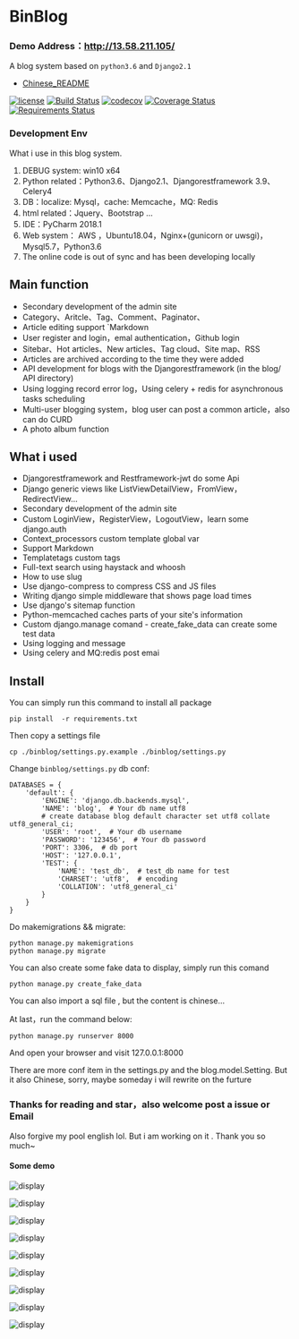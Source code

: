 # BinBlog

### Demo Address：http://13.58.211.105/

A blog system based on `python3.6` and `Django2.1`

- [Chinese_README](./README.md)

[![license](https://img.shields.io/github/license/enjoy-binbin/Django-blog.svg)](https://github.com/enjoy-binbin/Django-blog/blob/master/LICENSE) [![Build Status](https://travis-ci.com/enjoy-binbin/Django-blog.svg?branch=master)](https://travis-ci.org/enjoy-binbin/Django-blog) [![codecov](https://codecov.io/gh/enjoy-binbin/Django-blog/branch/master/graph/badge.svg)](https://codecov.io/gh/enjoy-binbin/Django-blog) [![Coverage Status](https://coveralls.io/repos/github/enjoy-binbin/Django-blog/badge.svg?branch=master)](https://coveralls.io/github/enjoy-binbin/Django-blog?branch=master) [![Requirements Status](https://requires.io/github/enjoy-binbin/Django-blog/requirements.svg?branch=master)](https://requires.io/github/enjoy-binbin/Django-blog/requirements/?branch=master)

### Development Env

What i use in this blog system.

1. DEBUG system: win10 x64
2. Python related：Python3.6、Django2.1、Djangorestframework 3.9、Celery4
3. DB：localize: Mysql，cache: Memcache，MQ: Redis
4. html related：Jquery、Bootstrap ...
5. IDE：PyCharm 2018.1
6. Web system： AWS ，Ubuntu18.04，Nginx+(gunicorn or uwsgi)，Mysql5.7，Python3.6
7. The online code is out of sync and has been developing locally

## Main function

* Secondary development of the admin site
* Category、Aritcle、Tag、Comment、Paginator、
* Article editing support `Markdown
* User register and login，emal authentication，Github login
* Sitebar、Hot articles、New articles、Tag cloud、Site map、RSS
* Articles are archived according to the time they were added
* API development for blogs with the Djangorestframework (in the blog/ API directory)
* Using logging record error log，Using  celery + redis for asynchronous tasks scheduling
* Multi-user blogging system，blog user can post a common article，also can do CURD
* A photo album function

## What i used

* Djangorestframework and Restframework-jwt do some Api
* Django generic views like ListViewDetailView，FromView，RedirectView...
* Secondary development of the admin site
* Custom LoginView，RegisterView，LogoutView，learn some django.auth
* Context_processors custom template global var
* Support Markdown
* Templatetags custom tags
* Full-text search using haystack and whoosh
* How to use slug
* Use django-compress to compress CSS  and  JS files
* Writing django simple middleware that shows page load times
* Use django's sitemap function
* Python-memcached caches parts of your site's information
* Custom django.manage  comand - create_fake_data can create some test data
* Using logging and message 
* Using celery and MQ:redis post emai

## Install

You can simply run this command to install all package

```
pip install  -r requirements.txt
```

Then copy a settings file 

```
cp ./binblog/settings.py.example ./binblog/settings.py
```

Change `binblog/settings.py` db conf:

```
DATABASES = {
    'default': {
        'ENGINE': 'django.db.backends.mysql',
        'NAME': 'blog',  # Your db name utf8
       	# create database blog default character set utf8 collate utf8_general_ci;
        'USER': 'root',  # Your db username
        'PASSWORD': '123456',  # Your db password
        'PORT': 3306,  # db port
        'HOST': '127.0.0.1',
        'TEST': {
            'NAME': 'test_db',  # test_db name for test
            'CHARSET': 'utf8',  # encoding
            'COLLATION': 'utf8_general_ci'
        }
    }
}
```

Do makemigrations && migrate:

```
python manage.py makemigrations
python manage.py migrate
```

You can also create some fake data to display, simply run this comand

```
python manage.py create_fake_data
```

You can also import a sql file , but the content is chinese...

At last，run the command below:

```
python manage.py runserver 8000
```

And open your browser and visit 127.0.0.1:8000

There are more conf item in the settings.py and the blog.model.Setting. But it also Chinese, sorry, maybe someday i will rewrite on the furture

### Thanks for reading and star，also welcome post a issue or Email

Also forgive my pool english lol. But i am working on it . Thank you so much~

#### Some demo 

![display](https://github.com/enjoy-binbin/binblog-Django/blob/master/display.png)

![display](https://github.com/enjoy-binbin/binblog-Django/blob/master/display2.png)

![display](https://github.com/enjoy-binbin/binblog-Django/blob/master/display3.png)

![display](https://github.com/enjoy-binbin/binblog-Django/blob/master/display4.png)

![display](https://github.com/enjoy-binbin/binblog-Django/blob/master/display5.png)

![display](https://github.com/enjoy-binbin/binblog-Django/blob/master/display6.png)

![display](https://github.com/enjoy-binbin/binblog-Django/blob/master/display7.png)

![display](https://github.com/enjoy-binbin/binblog-Django/blob/master/display8.png)

![display](https://github.com/enjoy-binbin/binblog-Django/blob/master/display9.png)
